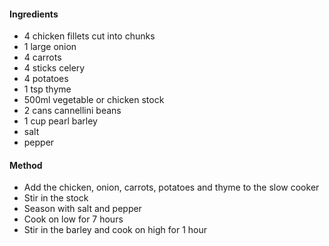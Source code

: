 #### Ingredients
- 4 chicken fillets cut into chunks
- 1 large onion
- 4 carrots
- 4 sticks celery
- 4 potatoes
- 1 tsp thyme
- 500ml vegetable or chicken stock
- 2 cans cannellini beans
- 1 cup pearl barley
- salt
- pepper

#### Method
- Add the chicken, onion, carrots, potatoes and thyme to the slow cooker
- Stir in the stock
- Season with salt and pepper
- Cook on low for 7 hours
- Stir in the barley and cook on high for 1 hour